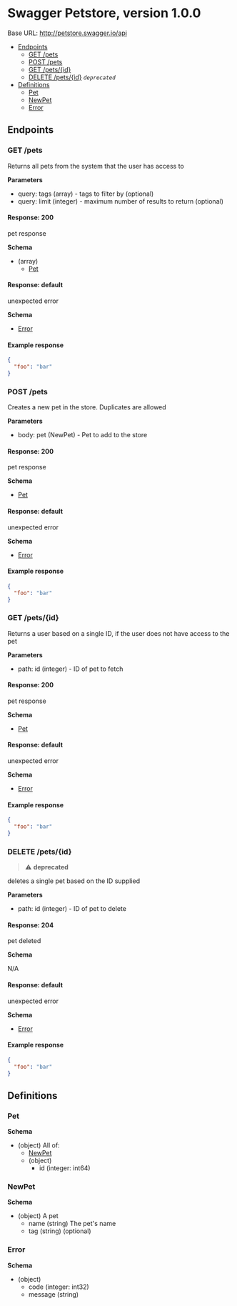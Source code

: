 # Swagger Petstore, version 1.0.0

Base URL: http://petstore.swagger.io/api

- [Endpoints](#endpoints)
  - [GET /pets](#get-pets)
  - [POST /pets](#post-pets)
  - [GET /pets/{id}](#get-petsid)
  - [DELETE /pets/{id}](#delete-petsid) _`deprecated`_
- [Definitions](#definitions)
  - [Pet](#pet)
  - [NewPet](#newpet)
  - [Error](#error)

## Endpoints

### GET /pets

Returns all pets from the system that the user has access to

**Parameters**

- query: tags (array) - tags to filter by (optional)
- query: limit (integer) - maximum number of results to return (optional)

#### Response: 200

pet response

**Schema**

- (array)
  - [Pet](#pet)

#### Response: default

unexpected error

**Schema**

- [Error](#error)

#### Example response

```json
{
  "foo": "bar"
}
```

### POST /pets

Creates a new pet in the store.  Duplicates are allowed

**Parameters**

- body: pet (NewPet) - Pet to add to the store

#### Response: 200

pet response

**Schema**

- [Pet](#pet)

#### Response: default

unexpected error

**Schema**

- [Error](#error)

#### Example response

```json
{
  "foo": "bar"
}
```

### GET /pets/{id}

Returns a user based on a single ID, if the user does not have access to the pet

**Parameters**

- path: id (integer) - ID of pet to fetch

#### Response: 200

pet response

**Schema**

- [Pet](#pet)

#### Response: default

unexpected error

**Schema**

- [Error](#error)

#### Example response

```json
{
  "foo": "bar"
}
```

### DELETE /pets/{id}

> :warning: **deprecated**

deletes a single pet based on the ID supplied

**Parameters**

- path: id (integer) - ID of pet to delete

#### Response: 204

pet deleted

**Schema**

N/A

#### Response: default

unexpected error

**Schema**

- [Error](#error)

#### Example response

```json
{
  "foo": "bar"
}
```

## Definitions

### Pet

**Schema**

- (object) All of:
  - [NewPet](#newpet)
  - (object)
    - id (integer: int64)

### NewPet

**Schema**

- (object) A pet
  - name (string) The pet's name
  - tag (string) (optional)

### Error

**Schema**

- (object)
  - code (integer: int32)
  - message (string)

